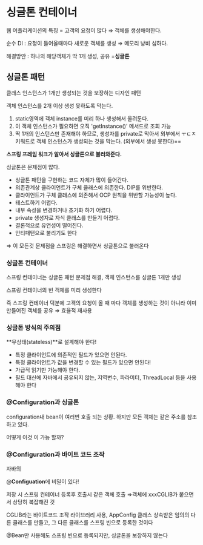 # 싱글톤 컨테이너

웹 어플리케이션의 특징 = 고객의 요청이 많다 ⇒ 객체를 생성해야한다.

순수 DI :  요청이 들어올때마다 새로운 객체를 생성 ⇒ 메모리 낭비 심하다.

해결방안 : 하나의 해당객체가 딱 1개 생성, 공유 =**싱글톤**

## 싱글톤 패턴

클래스 인스턴스가 1개만 생성되는 것을 보장하는 디자인 패턴

객체 인스턴스를 2개 이상 생성 못하도록 막는다.

1. static영역에 객체 instance를 미리 하나 생성해서 올려둔다.
2. 이 객체 인스턴스가 필요하면 오직 'getInstance()' 메서드로 조회 가능
3. 딱 1개의 인스턴스만 존재해야 하므로, 생성자를 private로 막아서 외부에서  ㅜㄷㅈ 키워드로 객체 인스턴스가 생성되는 것을 막는다. (외부에서 생성 못한다)==

**스프링 프레임 워크가 알아서 싱글톤으로 불러와준다.**

싱글톤은 문제점이 많다.

- 싱글톤 패턴을 구현하는 코드 자체가 많이 들어간다.
- 의존관계상 클라이언트가 구체 클래스에 의존한다. DIP를 위반한다.
- 클라이언트가 구체 클래스에 의존해서 OCP 원칙을 위반할 가능성이 높다.
- 테스트하기 어렵다.
- 내부 속성을 변경하거나 초기화 하기 어렵다.
- private 생성자로 자식 클래스를 만들기 어렵다.
- 결론적으로 유연성이 떨어진다.
- 안티패턴으로 불리기도 한다

⇒ 이 모든것 문제점을 스프링은 해결하면서 싱글톤으로 불러온다

### 싱글톤 컨테이너

스프링 컨테이너는 싱글톤 패턴 문제점 해결, 객체 인스턴스를 싱글톤 1개만 생성

스프링 컨테이너의 빈 객체를 미리 생성한다

즉 스프링 컨테이너 덕분에 고객의 요청이 올 때 마다 객체를 생성하는 것이 아니라 이미만들어진 객체를 공유 ⇒ 효율적 재사용

### 싱글톤 방식의 주의점

**무상태(stateless)**로 설계해야 한다!
- 특정 클라이언트에 의존적인 필드가 있으면 안된다.
- 특정 클라이언트가 값을 변경할 수 있는 필드가 있으면 안된다!
- 가급적 읽기만 가능해야 한다.
- 필드 대신에 자바에서 공유되지 않는, 지역변수, 파라미터, ThreadLocal 등을 사용해야 한다

### @Configuration과 싱글톤

configuration내 bean이 여러번 호출 되는 상황. 하지만 모든 객체는 같은 주소를 참조하고 있다.

어떻게 이것 이 가능 할까?

### @Configuration과 바이트 코드 조작

자바의 

@**Configuation**에 비밀이 있다!

저장 시 스프링 컨테이너 등록후 호출시 같은 객체 호출 ⇒객체에 xxxCGLIB가 붙으면서 상당히 복잡해진 것

CGLIB라는 바이트코드 조작 라이브러리 사용, AppConfig 클래스 상속받은 임의의 다른 클래스를 만들고, 그 다른 클래스를 스프링 빈으로 등록한 것이다

@Bean만 사용해도 스프링 빈으로 등록되지만, 싱글톤을 보장하지 않는다